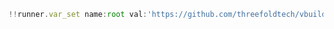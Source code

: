 

```javascript
!!runner.var_set name:root val:'https://github.com/threefoldtech/vbuilders/tree/development/3builders'

```